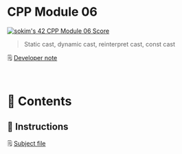 # CPP Module 06


[![sokim's 42 CPP Module 06 Score](https://badge42.vercel.app/api/v2/cl1sxc9pb003009jgq7f86utb/project/2659647)](https://github.com/JaeSeoKim/badge42)

> Static cast, dynamic cast, reinterpret cast, const cast

🗒️ [Developer note](https://www.notion.so/Module-06-4d0099161cd34259824ae4623e727ab4)

</br>

# 🚀 Contents

## 🚩 Instructions

🗒️ [Subject file](https://github.com/S0YKIM/42-SEOUL/tree/main/CPP/module-06/subject)
